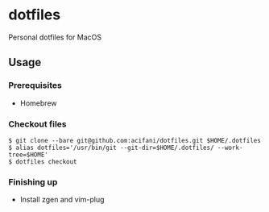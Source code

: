 # dotfiles

Personal dotfiles for MacOS

## Usage

### Prerequisites

- Homebrew

### Checkout files

```shell
$ git clone --bare git@github.com:acifani/dotfiles.git $HOME/.dotfiles
$ alias dotfiles='/usr/bin/git --git-dir=$HOME/.dotfiles/ --work-tree=$HOME'
$ dotfiles checkout
```

### Finishing up

- Install zgen and vim-plug
